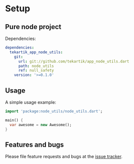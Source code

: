# Setup

## Pure node project

Dependencies:
```yaml
dependencies:
  tekartik_app_node_utils:
    git:
      url: git://github.com/tekartik/app_node_utils.dart
      path: node_utils
      ref: null_safety
    version: '>=0.1.0'
```
## Usage

A simple usage example:

```dart
import 'package:node_utils/node_utils.dart';

main() {
  var awesome = new Awesome();
}
```

## Features and bugs

Please file feature requests and bugs at the [issue tracker][tracker].

[tracker]: http://example.com/issues/replaceme
